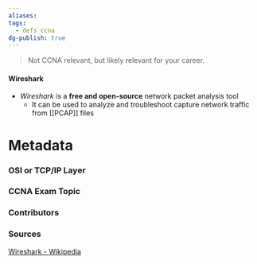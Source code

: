 ```yaml
---
aliases: 
tags:
  - defs_ccna
dg-publish: true
---
```

>Not CCNA relevant, but likely relevant for your career.
#### Wireshark
- *Wireshark* is a **free and open-source** network packet analysis tool
	- It can be used to analyze and troubleshoot capture network traffic from [[PCAP]] files







# Metadata
### OSI or TCP/IP Layer

### CCNA Exam Topic

### Contributors

### Sources
[Wireshark - Wikipedia](https://en.wikipedia.org/wiki/Wireshark)
